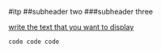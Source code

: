 #itp
##subheader two
###subheader three

[write the text that you want to display](https://erokingyo.online)

`
code
code
code
`